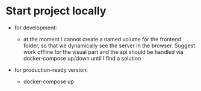 # Start project locally

- for development:
  - at the moment I cannot create a named volume for the frontend folder, so that we dynamically see the server in the browser. Suggest work offline for the visual part and the api should be handled via docker-compose up/down until I find a solution

- for production-ready version:
  - docker-compose up
